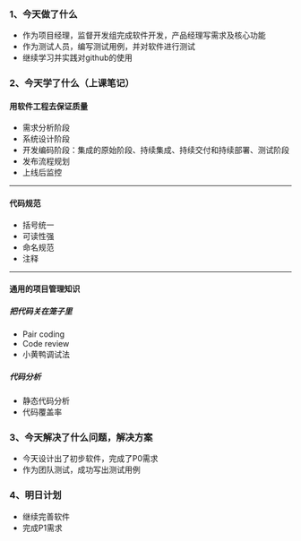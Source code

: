 ### 1、今天做了什么
- 作为项目经理，监督开发组完成软件开发，产品经理写需求及核心功能
- 作为测试人员，编写测试用例，并对软件进行测试
- 继续学习并实践对github的使用

### 2、今天学了什么（上课笔记）
#### 用软件工程去保证质量
- 需求分析阶段
- 系统设计阶段
- 开发编码阶段：集成的原始阶段、持续集成、持续交付和持续部署、测试阶段
- 发布流程规划
- 上线后监控
---
#### 代码规范
- 括号统一
- 可读性强
- 命名规范
- 注释
---
#### 通用的项目管理知识

##### 把代码关在笼子里
- Pair coding
- Code review
- 小黄鸭调试法
##### 代码分析
- 静态代码分析
- 代码覆盖率

### 3、今天解决了什么问题，解决方案
- 今天设计出了初步软件，完成了P0需求
- 作为团队测试，成功写出测试用例

### 4、明日计划
 - 继续完善软件
 - 完成P1需求
  


